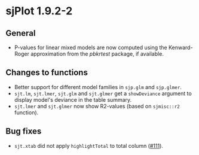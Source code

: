 # sjPlot 1.9.2-2

## General

* P-values for linear mixed models are now computed using the Kenward-Roger approximation from the _pbkrtest_ package, if available.

## Changes to functions

* Better support for different model families in `sjp.glm` and `sjp.glmer`.
* `sjt.lm`, `sjt.lmer`, `sjt.glm` and `sjt.glmer` get a `showDeviance` argument to display model's deviance in the table summary.
* `sjt.lmer` and `sjt.glmer` now show R2-values (based on `sjmisc::r2` function).

## Bug fixes

* `sjt.xtab` did not apply `highlightTotal` to total column ([#111](https://github.com/sjPlot/devel/issues/111)).